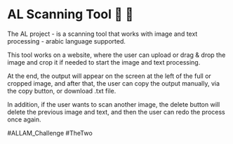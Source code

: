 # AL Scanning Tool 🦾 📝

The AL project - is a scanning tool that works with image and text processing - arabic language supported.

This tool works on a website, where the user can upload or drag & drop the image and crop it if needed to start the image and text processing.

At the end, the output will appear on the screen at the left of the full or cropped image, and after that, the user can copy the output manually, via the copy button,
or download .txt file.

In addition, if the user wants to scan another image, the delete button will delete the previous image and text, and then the user can redo the process once again.

#ALLAM_Challenge #TheTwo
